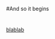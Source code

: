 #And so it begins

#


[blablab](http://m.quickmeme.com/img/22/224bcfbe87bab02a918b3c30a28107b82b7f366fbecc4e6487dac469ba7a4528.jpg)
